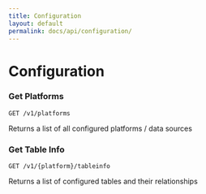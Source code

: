 ```yaml
---
title: Configuration
layout: default
permalink: docs/api/configuration/
---
```


Configuration
====

### Get Platforms
```GET /v1/platforms```

Returns a list of all configured platforms / data sources

### Get Table Info
```GET /v1/{platform}/tableinfo```

Returns a list of configured tables and their relationships
